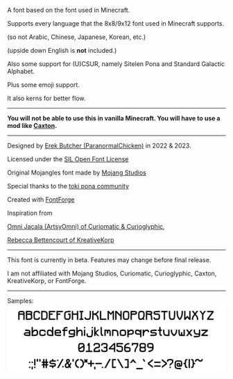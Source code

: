 A font based on the font used in Minecraft.

Supports every language that the 8x8/9x12 font used in Minecraft supports.

(so not Arabic, Chinese, Japanese, Korean, etc.)

(upside down English is **not** included.)

Also some support for (U)CSUR, namely Sitelen Pona and Standard Galactic Alphabet.

Plus some emoji support.

It also kerns for better flow.

---

**You will not be able to use this in vanilla Minecraft. You will have to use a mod like [Caxton](https://modrinth.com/mod/caxton).**

---

Designed by [Erek Butcher (ParanormalChicken)](https://paranormalchicken.github.io/) in 2022 & 2023.

Licensed under the [SIL Open Font License](https://scripts.sil.org/OFL)

Original Mojangles font made by [Mojang Studios](https://www.minecraft.net/)

Special thanks to the [toki pona community](https://tokipona.org)

Created with [FontForge](http://fontforge.org)

Inspiration from

[Omni Jacala (ArtsyOmni) of Curiomatic & Curioglyphic](https://curiomatic.com/fonts),

[Rebecca Bettencourt of KreativeKorp](kreativekorp.com)


---

This font is currently in beta. Features may change before final release.

I am not affiliated with Mojang Studios, Curiomatic, Curioglyphic, Caxton, KreativeKorp, or FontForge.

---

Samples:
![ASCII](https://github.com/ParanormalChicken/CraftyPE/blob/main/docs/ASCII.png?raw=true)
